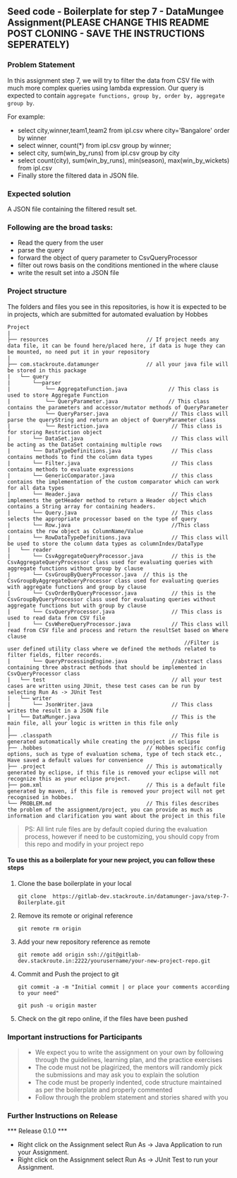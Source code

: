 ## Seed code - Boilerplate for step 7 - DataMungee Assignment(PLEASE CHANGE THIS README POST CLONING - SAVE THE INSTRUCTIONS SEPERATELY)

### Problem Statement

In this assignment step 7, we will try to filter the data from CSV file with much more complex queries using lambda expression. Our query is expected to contain `aggregate functions, group by, order by, aggregate group by`.

For example:
 - select city,winner,team1,team2 from ipl.csv where city='Bangalore' order by winner
 - select winner, count(*) from ipl.csv group by winner;
 - select city, sum(win_by_runs) from ipl.csv group by city
 - select count(city), sum(win_by_runs), min(season), max(win_by_wickets) from ipl.csv
 - Finally store the filtered data in JSON file.

### Expected solution

A JSON file containing the filtered result set.

### Following are the broad tasks:

- Read the query from the user
- parse the query
- forward the object of query parameter to CsvQueryProcessor
- filter out rows basis on the conditions mentioned in the where clause
- write the result set into a JSON file

### Project structure

The folders and files you see in this repositories, is how it is expected to be in projects, which are submitted for automated evaluation by Hobbes

	Project
	|
	├── resources 			                    // If project needs any data file, it can be found here/placed here, if data is huge they can be mounted, no need put it in your repository
	|
	├── com.stackroute.datamunger	            // all your java file will be stored in this package
	|	└── query
	|		└──parser
	|			└── AggregateFunction.java             // This class is used to store Aggregate Function
	|			└── QueryParameter.java                // This class contains the parameters and accessor/mutator methods of QueryParameter
	|			└── QueryParser.java                    // This class will parse the queryString and return an object of QueryParameter class
	|			└── Restriction.java	                // This class is for storing Restriction object
	|		└── DataSet.java 		                    // This class will be acting as the DataSet containing multiple rows
	|		└── DataTypeDefinitions.java                // This class contains methods to find the column data types
	|		└── Filter.java 		                    // This class contains methods to evaluate expressions
	|       └── GenericComparator.java                  // this class contains the implementation of the custom comparator which can work for all data types
	|		└── Header.java                             // This class implements the getHeader method to return a Header object which contains a String array for containing headers.
	|		└── Query.java                              // This class selects the appropriate processor based on the type of query
	|		└── Row.java                                //This class contains the row object as ColumnName/Value 
	|		└── RowDataTypeDefinitions.java             // This class will be used to store the column data types as columnIndex/DataType
	|	└── reader
	|		└── CsvAggregateQueryProcessor.java         // this is the CsvAggregateQueryProcessor class used for evaluating queries with aggregate functions without group by clause
	|		└── CsvGroupByQueryProcessor.java  // this is the CsvGroupByAggregateQueryProcessor class used for evaluating queries with aggregate functions and group by clause
	|		└── CsvOrderByQueryProcessor.java           // this is the CsvGroupByQueryProcessor class used for evaluating queries without aggregate functions but with group by clause
	|		└── CsvQueryProcessor.java                  // This class is used to read data from CSV file
	|		└── CsvWhereQueryProcessor.java             // This class will read from CSV file and process and return the resultSet based on Where clause 
	                                                        //Filter is user defined utility class where we defined the methods related to filter fields, filter records.
	|		└── QueryProcessingEngine.java              //abstract class containing three abstract methods that should be implemented in CsvQueryProcessor class
	|	└── test                                        // all your test cases are written using JUnit, these test cases can be run by selecting Run As -> JUnit Test 
	|	└── writer
	|		└── JsonWriter.java                         // This class writes the result in a JSON file
	|	└── DataMunger.java	                            // This is the main file, all your logic is written in this file only
	|
	├── .classpath			                            // This file is generated automatically while creating the project in eclipse
	├── .hobbes   			                    // Hobbes specific config options, such as type of evaluation schema, type of tech stack etc., Have saved a default values for convenience
	├── .project			                    // This is automatically generated by eclipse, if this file is removed your eclipse will not recognize this as your eclipse project. 
	├── pom.xml 			                    // This is a default file generated by maven, if this file is removed your project will not get recognised in hobbes.
	└── PROBLEM.md  		                    // This files describes the problem of the assignment/project, you can provide as much as information and clarification you want about the project in this file

> PS: All lint rule files are by default copied during the evaluation process, however if need to be customizing, you should copy from this repo and modify in your project repo


#### To use this as a boilerplate for your new project, you can follow these steps

1. Clone the base boilerplate in your local

	`git clone  https://gitlab-dev.stackroute.in/datamunger-java/step-7-Boilerplate.git`

2. Remove its remote or original reference

	`git remote rm origin`

3. Add your new repository reference as remote

	`git remote add origin ssh://git@gitlab-dev.stackroute.in:2222/yourusername/your-new-project-repo.git`

4. Commit and Push the project to git

	`git commit -a -m "Initial commit | or place your comments according to your need"`

	`git push -u origin master`

5. Check on the git repo online, if the files have been pushed


### Important instructions for Participants
> - We expect you to write the assignment on your own by following through the guidelines, learning plan, and the practice exercises
> - The code must not be plagirized, the mentors will randomly pick the submissions and may ask you to explain the solution
> - The code must be properly indented, code structure maintained as per the boilerplate and properly commented
> - Follow through the problem statement and stories shared with you

### Further Instructions on Release

*** Release 0.1.0 ***

- Right click on the Assignment select Run As -> Java Application to run your Assignment.
- Right click on the Assignment select Run As -> JUnit Test to run your Assignment.